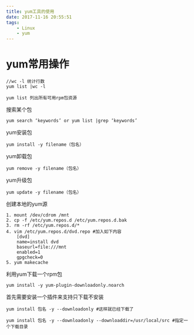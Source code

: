 ```yaml
---
title: yum工具的使用
date: 2017-11-16 20:55:51
tags:
	- Linux
	- yum
---
```

# yum常用操作
	
	//wc -l 统计行数
	yum list |wc -l
	
	yum list 列出所有可用rpm包资源

搜索某个包

	yum search ‘keywords’ or yum list |grep ‘keywords’

yum安装包
	
	yum install -y filename（包名）
<!-- more -->
yum卸载包

	yum remove -y filename（包名）

yum升级包
	
	yum update -y filename（包名）

创建本地的yum源

	1. mount /dev/cdrom /mnt
	2. cp -f /etc/yum.repos.d /etc/yum.repos.d.bak
	3. rm -rf /etc/yum.repos.d/*
	4. vim /etc/yum.repos.d/dvd.repo #加入如下内容
		[dvd] 
		name=install dvd
		baseurl=file:///mnt 
		enabled=1 
		gpgcheck=0
	5. yum makecache

利用yum下载一个rpm包

	yum install -y yum-plugin-downloadonly.noarch

首先需要安装一个插件来支持只下载不安装

	yum install 包名 -y --downloadonly #这样就已经下载了

	yum install 包名 -y --downloadonly --downloaddir=/usr/local/src #指定一个下载目录



